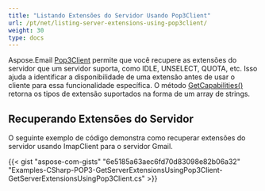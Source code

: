```yaml
---
title: "Listando Extensões do Servidor Usando Pop3Client"
url: /pt/net/listing-server-extensions-using-pop3client/
weight: 30
type: docs
---
```



Aspose.Email [Pop3Client](https://reference.aspose.com/email/net/aspose.email.clients.pop3/pop3client/) permite que você recupere as extensões do servidor que um servidor suporta, como IDLE, UNSELECT, QUOTA, etc. Isso ajuda a identificar a disponibilidade de uma extensão antes de usar o cliente para essa funcionalidade específica. O método [GetCapabilities()](https://reference.aspose.com/email/net/aspose.email.clients/emailclient/getcapabilities/#getcapabilities) retorna os tipos de extensão suportados na forma de um array de strings.

## **Recuperando Extensões do Servidor**

O seguinte exemplo de código demonstra como recuperar extensões do servidor usando ImapClient para o servidor Gmail.

{{< gist "aspose-com-gists" "6e5185a63aec6fd70d83098e82b06a32" "Examples-CSharp-POP3-GetServerExtensionsUsingPop3Client-GetServerExtensionsUsingPop3Client.cs" >}}
